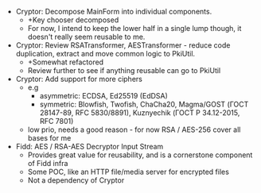 - Cryptor: Decompose MainForm into individual components.
  - +Key chooser decomposed
  - For now, I intend to keep the lower half in a single lump though, it doesn't really seem reusable to me.
- Cryptor: Review RSATransformer, AESTransformer - reduce code duplication, extract and move common logic to PkiUtil.
  - +Somewhat refactored
  - Review further to see if anything reusable can go to PkiUtil
- Cryptor: Add support for more ciphers
  - e.g
    - asymmetric: ECDSA, Ed25519 (EdDSA) 
    - symmetric: Blowfish, Twofish, ChaCha20, Magma/GOST (ГОСТ 28147-89, RFC 5830/8891), Kuznyechik (ГОСТ Р 34.12-2015, RFC 7801)
  - low prio, needs a good reason - for now RSA / AES-256 cover all bases for me
- Fidd: AES / RSA-AES Decryptor Input Stream
  - Provides great value for reusability, and is a cornerstone component of Fidd infra
  - Some POC, like an HTTP file/media server for encrypted files
  - Not a dependency of Cryptor
